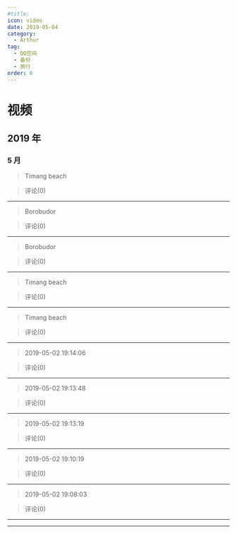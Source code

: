 ```yaml
---
#title:
icon: video
date: 2019-05-04
category:
  - Arthur
tag:
  - QQ空间
  - 备份
  - 旅行
order: 6
---
```


# 视频

## 2019 年

### 5 月

> Timang beach

<VidStack   src="https://pan.4a1801.life:11443/d/public/Qzone/Videos/01_1097_81c79742f1634d40b1df8de02974dbbb.f0.mp4" />

> 评论(0)

---

> Borobudor

<VidStack   src="https://pan.4a1801.life:11443/d/public/Qzone/Videos/02_1097_497e880f2dbb4d548a2d61ca2debdbbb.f0.mp4" />

> 评论(0)

---

> Borobudor

<VidStack   src="https://pan.4a1801.life:11443/d/public/Qzone/Videos/03_1097_150e13a6250942a7b9b0a40764a3dbbb.f0.mp4" />

> 评论(0)

---

> Timang beach

<VidStack   src="https://pan.4a1801.life:11443/d/public/Qzone/Videos/04_1097_207ad6a3af614d10b3c9a39350a2dbbb.f0.mp4" />

> 评论(0)

---

> Timang beach

<VidStack   src="https://pan.4a1801.life:11443/d/public/Qzone/Videos/05_1097_3957ba5784ac405786991a3afccddbbb.f0.mp4" />

> 评论(0)

---

> 2019-05-02 19:14:06

<VidStack   src="https://pan.4a1801.life:11443/d/public/Qzone/Videos/06_1097_2ca81c777e8649ebb16f1aa9c6bedbbb.f0.mp4" />

> 评论(0)

---

> 2019-05-02 19:13:48

<VidStack   src="https://pan.4a1801.life:11443/d/public/Qzone/Videos/07_1097_644ea870d4fe4d1993c177f8fb9ddbbb.f0.mp4" />

> 评论(0)

---

> 2019-05-02 19:13:19

<VidStack   src="https://pan.4a1801.life:11443/d/public/Qzone/Videos/08_1097_0d493e456e864ec38166745c5ce5dbbb.f0.mp4" />

> 评论(0)

---

> 2019-05-02 19:10:19

<VidStack   src="https://pan.4a1801.life:11443/d/public/Qzone/Videos/09_1097_c84729125b4c4264bf09333ea339dbbb.f0.mp4" />

> 评论(0)

---

> 2019-05-02 19:08:03

<VidStack   src="https://pan.4a1801.life:11443/d/public/Qzone/Videos/10_1097_359120c23aef43a5a7ab1e024642dbbb.f0.mp4" />

> 评论(0)

---

---
